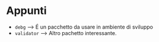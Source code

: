 # Appunti

-   `debg` --> É un pacchetto da usare in ambiente di sviluppo
-   `validator` --> Altro pachetto interessante.

